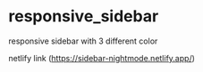 # responsive_sidebar
responsive sidebar with 3 different color 

netlify link (https://sidebar-nightmode.netlify.app/)
